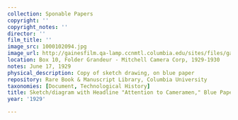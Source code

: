 ```yaml
---
collection: Sponable Papers
copyright: ''
copyright_notes: ''
director: ''
film_title: ''
image_src: 1000102094.jpg
image_url: http://gainesfilm.qa-lamp.ccnmtl.columbia.edu/sites/files/gainesfilm/images/1000102094.jpg
location: Box 10, Folder Grandeur - Mitchell Camera Corp, 1929-1930
notes: June 17, 1929
physical_description: Copy of sketch drawing, on blue paper
repository: Rare Book & Manuscript Library, Columbia University
taxonomies: [Document, Technological History]
title: Sketch/diagram with Headline "Attention to Cameramen," Blue Paper
year: '1929'

---
```

